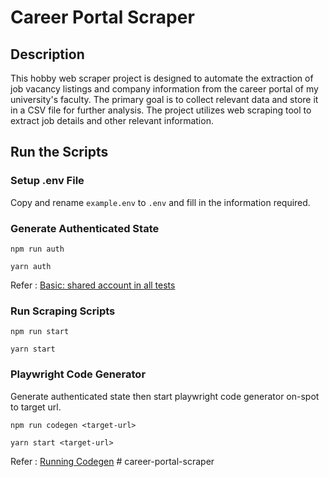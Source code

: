 # Career Portal Scraper

## Description

This hobby web scraper project is designed to automate the extraction of job vacancy listings and company information from the career portal of my university's faculty. The primary goal is to collect relevant data and store it in a CSV file for further analysis. The project utilizes web scraping tool  to extract job details and other relevant information.

## Run the Scripts

### Setup .env File

Copy and rename `example.env` to `.env` and fill in the information required.

### Generate Authenticated State

`npm run auth`

`yarn auth`

Refer : [Basic: shared account in all tests](https://playwright.dev/docs/auth#basic-shared-account-in-all-tests)

### Run Scraping Scripts

`npm run start`

`yarn start`

### Playwright Code Generator

Generate authenticated state then start playwright code generator on-spot to target url.

`npm run codegen <target-url>`

`yarn start <target-url>`

Refer : [Running Codegen](https://playwright.dev/docs/codegen-intro)
#   c a r e e r - p o r t a l - s c r a p e r  
 